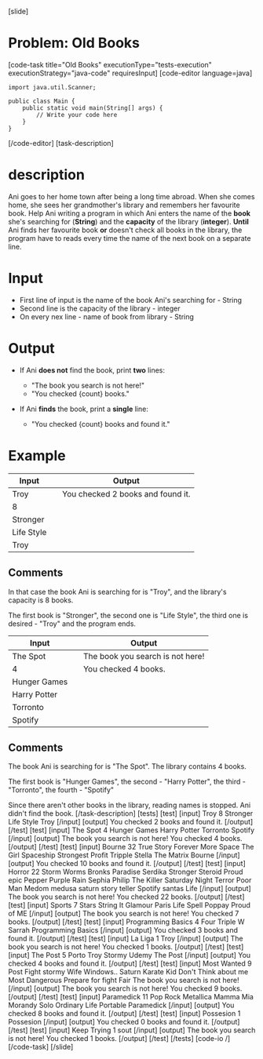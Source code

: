 [slide]
# Problem: Old Books
[code-task title="Old Books" executionType="tests-execution" executionStrategy="java-code" requiresInput]
[code-editor language=java]
```
import java.util.Scanner;

public class Main {
    public static void main(String[] args) {
        // Write your code here
    }
}
```
[/code-editor]
[task-description]
# description

Ani goes to her home town after being a long time abroad. When she comes home, she sees her grandmother\'s library and remembers her favourite book. Help Ani writing a program in which Ani enters the name of the **book** she\'s searching for (**String**) and the **capacity** of the library (**integer**). **Until** Ani finds her favourite book **or** doesn\'t check all books in the library, the program have to reads every time the name of the next book on a separate line.

# Input

- First line of input is the name of the book Ani's searching for - String
- Second line is the capacity of the library - integer
- On every nex line - name of book from library - String

# Output

- If Ani **does not** find the book, print **two** lines:

  - "The book you search is not here!"
  - "You checked \{count\} books."

- If Ani **finds** the book, print a **single** line:
  - "You checked \{count\} books and found it."

# Example

| **Input** | | **Output** |
| --- | --- | --- |
| Troy | | You checked 2 books and found it. |
| 8 | | |
| Stronger | | |
| Life Style | | |
| Troy | | |

## Comments

In that case the book Ani is searching for is "Troy", and the library\'s capacity is 8 books.

The first book is "Stronger", the second one is "Life Style", the third one is desired - "Troy" and the program ends.

| **Input** | | **Output** |
| --- | --- | --- |
| The Spot | | The book you search is not here! |
| 4 | | You checked 4 books. |
| Hunger Games | | |
| Harry Potter | | |
| Torronto | | | 
| Spotify | | | 

## Comments

The book Ani is searching for is "The Spot". The library contains 4 books.

The first book is "Hunger Games", the second - "Harry Potter", the third - "Torronto", the fourth - "Spotify"

Since there aren\'t other books in the library, reading names is stopped. Ani didn\'t find the book.
[/task-description]
[tests]
[test]
[input]
Troy
8
Stronger
Life Style
Troy
[/input]
[output]
You checked 2 books and found it.
[/output]
[/test]
[test]
[input]
The Spot
4
Hunger Games
Harry Potter
Torronto
Spotify
[/input]
[output]
The book you search is not here!
You checked 4 books.
[/output]
[/test]
[test]
[input]
Bourne
32
True Story
Forever
More Space
The Girl
Spaceship
Strongest
Profit
Tripple
Stella
The Matrix
Bourne
[/input]
[output]
You checked 10 books and found it.
[/output]
[/test]
[test]
[input]
Horror
22
Storm
Worms
Bronks
Paradise
Serdika
Stronger
Steroid
Proud
epic
Pepper
Purple Rain
Sephia
Philip The Killer
Saturday Night
Terror
Poor Man
Medom
medusa
saturn
story teller
Spotify
santas Life
[/input]
[output]
The book you search is not here!
You checked 22 books.
[/output]
[/test]
[test]
[input]
Sports
7
Stars
String It
Glamour
Paris 
Life Spell
Poppay
Proud of ME
[/input]
[output]
The book you search is not here!
You checked 7 books.
[/output]
[/test]
[test]
[input]
Programming Basics
4
Four
Triple W
Sarrah
Programming Basics
[/input]
[output]
You checked 3 books and found it.
[/output]
[/test]
[test]
[input]
La Liga
1
Troy
[/input]
[output]
The book you search is not here!
You checked 1 books.
[/output]
[/test]
[test]
[input]
The Post
5
Porto
Troy
Stormy
Udemy
The Post
[/input]
[output]
You checked 4 books and found it.
[/output]
[/test]
[test]
[input]
Most Wanted
9
Post Fight
stormy Wife
Windows..
Saturn
Karate Kid
Don't Think about me
Most Dangerous
Prepare for fight
Fair
The book you search is not here!
[/input]
[output]
The book you search is not here!
You checked 9 books.
[/output]
[/test]
[test]
[input]
Paramedick
11
Pop
Rock
Metallica
Mamma Mia
Morandy
Solo
Ordinary Life
Portable
Paramedick
[/input]
[output]
You checked 8 books and found it.
[/output]
[/test]
[test]
[input]
Possesion
1
Possesion
[/input]
[output]
You checked 0 books and found it.
[/output]
[/test]
[test]
[input]
Keep Trying
1
sout
[/input]
[output]
The book you search is not here!
You checked 1 books.
[/output]
[/test]
[/tests]
[code-io /]
[/code-task]
[/slide]